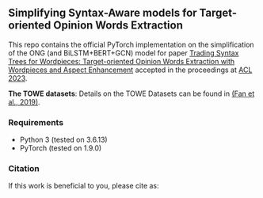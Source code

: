 ## Simplifying Syntax-Aware models for Target-oriented Opinion Words Extraction

This repo contains the official PyTorch implementation on the simplification of the ONG (and BiLSTM+BERT+GCN) model for paper [Trading Syntax Trees for Wordpieces:
Target-oriented Opinion Words Extraction with Wordpieces and Aspect
Enhancement]() accepted in the proceedings at [ACL 2023](https://2023.aclweb.org/).

**The TOWE datasets**: Details on the TOWE Datasets can be found in [(Fan et al., 2019)](https://aclanthology.org/N19-1259.pdf).

### Requirements

- Python 3 (tested on 3.6.13)
- PyTorch (tested on 1.9.0)


### Citation
If this work is beneficial to you, please cite as:
